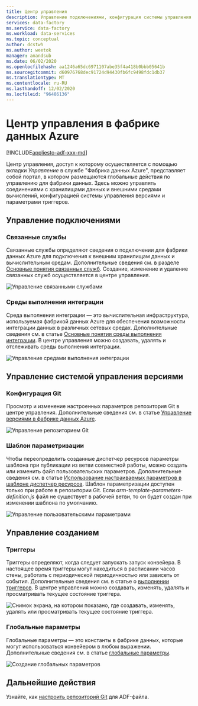 ```yaml
---
title: Центр управления
description: Управление подключениями, конфигурация системы управления версиями и глобальные свойства разработки в центре управления фабрики данных Azure
services: data-factory
ms.service: data-factory
ms.workload: data-services
ms.topic: conceptual
author: dcstwh
ms.author: weetok
manager: anandsub
ms.date: 06/02/2020
ms.openlocfilehash: aa1246a65dc6971107abe35f4a418b0bbb05641b
ms.sourcegitcommit: d60976768dec91724d94430fb6fc9498fdc1db37
ms.translationtype: MT
ms.contentlocale: ru-RU
ms.lasthandoff: 12/02/2020
ms.locfileid: "96486136"
---
```

# <a name="management-hub-in-azure-data-factory"></a>Центр управления в фабрике данных Azure

[!INCLUDE[appliesto-adf-xxx-md](includes/appliesto-adf-xxx-md.md)]

Центр управления, доступ к которому осуществляется с помощью вкладки *Управление* в службе "Фабрика данных Azure", представляет собой портал, в котором размещаются глобальные действия по управлению для фабрики данных. Здесь можно управлять соединениями с хранилищами данных и внешними средами вычислений, конфигурацией системы управления версиями и параметрами триггеров.

## <a name="manage-connections"></a>Управление подключениями

### <a name="linked-services"></a>Связанные службы

Связанные службы определяют сведения о подключении для фабрики данных Azure для подключения к внешним хранилищам данных и вычислительным средам. Дополнительные сведения см. в разделе [Основные понятия связанных служб](concepts-linked-services.md). Создание, изменение и удаление связанных служб осуществляется в центре управления.

![Управление связанными службами](media/author-management-hub/management-hub-linked-services.png)

### <a name="integration-runtimes"></a>Среды выполнения интеграции

Среда выполнения интеграции — это вычислительная инфраструктура, используемая фабрикой данных Azure для обеспечения возможности интеграции данных в различных сетевых средах. Дополнительные сведения см. в статье [Основные понятия среды выполнения интеграции](concepts-integration-runtime.md). В центре управления можно создавать, удалять и отслеживать среды выполнения интеграции.

![Управление средами выполнения интеграции](media/author-management-hub/management-hub-integration-runtime.png)

## <a name="manage-source-control"></a>Управление системой управления версиями

### <a name="git-configuration"></a>Конфигурация Git

Просмотр и изменение настроенных параметров репозитория Git в центре управления. Дополнительные сведения см. в статье [Управление версиями в фабрике данных Azure](source-control.md).

![Управление репозиторием Git](media/author-management-hub/management-hub-git.png)

### <a name="parameterization-template"></a>Шаблон параметризации

Чтобы переопределить созданные диспетчер ресурсов параметры шаблона при публикации из ветви совместной работы, можно создать или изменить файл пользовательских параметров. Дополнительные сведения см. в статье [Использование настраиваемых параметров в шаблоне диспетчер ресурсов](continuous-integration-deployment.md#use-custom-parameters-with-the-resource-manager-template). Шаблон параметризации доступен только при работе в репозитории Git. Если *arm-template-parameters-definition.js* файл не существует в рабочей ветви, то он будет создан при изменении шаблона по умолчанию.

![Управление пользовательскими параметрами](media/author-management-hub/management-hub-custom-parameters.png)

## <a name="manage-authoring"></a>Управление созданием

### <a name="triggers"></a>Триггеры

Триггеры определяют, когда следует запускать запуск конвейера. В настоящее время триггеры могут находиться в расписании часов стены, работать с периодической периодичностью или зависеть от события. Дополнительные сведения см. в статье о [выполнении триггеров](concepts-pipeline-execution-triggers.md#trigger-execution). В центре управления можно создавать, изменять, удалять и просматривать текущее состояние триггера.

![Снимок экрана, на котором показано, где создавать, изменять, удалять или просматривать текущее состояние триггера.](media/author-management-hub/management-hub-triggers.png)

### <a name="global-parameters"></a>Глобальные параметры

Глобальные параметры — это константы в фабрике данных, которые могут использоваться конвейером в любом выражении. Дополнительные сведения см. в статье [глобальные параметры](author-global-parameters.md).

![Создание глобальных параметров](media/author-global-parameters/create-global-parameter-3.png)

## <a name="next-steps"></a>Дальнейшие действия

Узнайте, как [настроить репозиторий Git](source-control.md) для ADF-файла.


